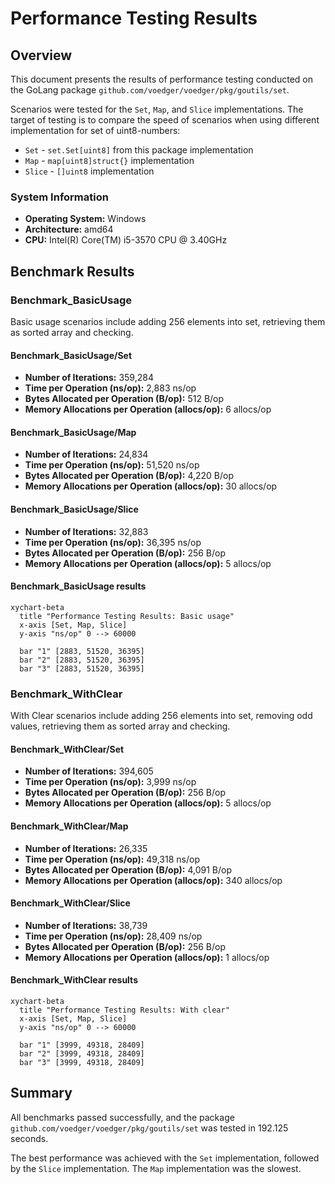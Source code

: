 
# Performance Testing Results

## Overview

This document presents the results of performance testing conducted on the GoLang package `github.com/voedger/voedger/pkg/goutils/set`.

Scenarios were tested for the `Set`, `Map`, and `Slice` implementations. The target of testing is to compare the speed of scenarios when using different implementation for set of uint8-numbers:

- `Set` - `set.Set[uint8]` from this package implementation
- `Map` - `map[uint8]struct{}` implementation
- `Slice` - `[]uint8` implementation

### System Information

- **Operating System:** Windows
- **Architecture:** amd64
- **CPU:** Intel(R) Core(TM) i5-3570 CPU @ 3.40GHz

## Benchmark Results

### Benchmark_BasicUsage

Basic usage scenarios include adding 256 elements into set, retrieving them as sorted array and checking.

#### Benchmark_BasicUsage/Set

- **Number of Iterations:** 359,284
- **Time per Operation (ns/op):** 2,883 ns/op
- **Bytes Allocated per Operation (B/op):** 512 B/op
- **Memory Allocations per Operation (allocs/op):** 6 allocs/op

#### Benchmark_BasicUsage/Map

- **Number of Iterations:** 24,834
- **Time per Operation (ns/op):** 51,520 ns/op
- **Bytes Allocated per Operation (B/op):** 4,220 B/op
- **Memory Allocations per Operation (allocs/op):** 30 allocs/op

#### Benchmark_BasicUsage/Slice

- **Number of Iterations:** 32,883
- **Time per Operation (ns/op):** 36,395 ns/op
- **Bytes Allocated per Operation (B/op):** 256 B/op
- **Memory Allocations per Operation (allocs/op):** 5 allocs/op

#### Benchmark_BasicUsage results

```mermaid
xychart-beta
  title "Performance Testing Results: Basic usage"
  x-axis [Set, Map, Slice]
  y-axis "ns/op" 0 --> 60000

  bar "1" [2883, 51520, 36395]
  bar "2" [2883, 51520, 36395]
  bar "3" [2883, 51520, 36395]
```

### Benchmark_WithClear

With Clear scenarios include adding 256 elements into set, removing odd values, retrieving them as sorted array and checking.

#### Benchmark_WithClear/Set

- **Number of Iterations:** 394,605
- **Time per Operation (ns/op):** 3,999 ns/op
- **Bytes Allocated per Operation (B/op):** 256 B/op
- **Memory Allocations per Operation (allocs/op):** 5 allocs/op

#### Benchmark_WithClear/Map

- **Number of Iterations:** 26,335
- **Time per Operation (ns/op):** 49,318 ns/op
- **Bytes Allocated per Operation (B/op):** 4,091 B/op
- **Memory Allocations per Operation (allocs/op):** 340 allocs/op

#### Benchmark_WithClear/Slice

- **Number of Iterations:** 38,739
- **Time per Operation (ns/op):** 28,409 ns/op
- **Bytes Allocated per Operation (B/op):** 256 B/op
- **Memory Allocations per Operation (allocs/op):** 1 allocs/op

#### Benchmark_WithClear results

```mermaid
xychart-beta
  title "Performance Testing Results: With clear"
  x-axis [Set, Map, Slice]
  y-axis "ns/op" 0 --> 60000

  bar "1" [3999, 49318, 28409]
  bar "2" [3999, 49318, 28409]
  bar "3" [3999, 49318, 28409]
```

## Summary

All benchmarks passed successfully, and the package `github.com/voedger/voedger/pkg/goutils/set` was tested in 192.125 seconds.

The best performance was achieved with the `Set` implementation, followed by the `Slice` implementation. The `Map` implementation was the slowest.
